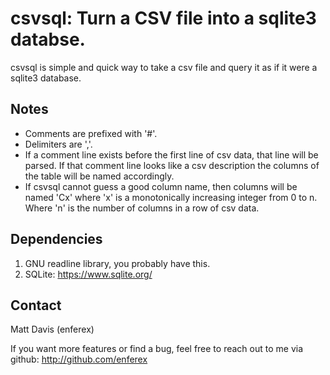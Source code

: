 csvsql: Turn a CSV file into a sqlite3 databse.
===============================================
csvsql is simple and quick way to take a csv file and query it
as if it were a sqlite3 database.

Notes
-----
* Comments are prefixed with '#'.
* Delimiters are ','. 
* If a comment line exists before the  first line of csv data, that line will be
  parsed. If that comment line looks like a csv description the columns of the
  table will be named accordingly.
* If csvsql cannot guess a good
  column name, then columns will be named 'Cx' where 'x' is a monotonically
  increasing integer from 0 to n.  Where 'n' is the number of columns in a row
  of csv data.

Dependencies
------------
1. GNU readline library, you probably have this.
2. SQLite: https://www.sqlite.org/

Contact
-------
Matt Davis (enferex)

If you want more features or find a bug, feel free to reach out to me
via github: http://github.com/enferex
